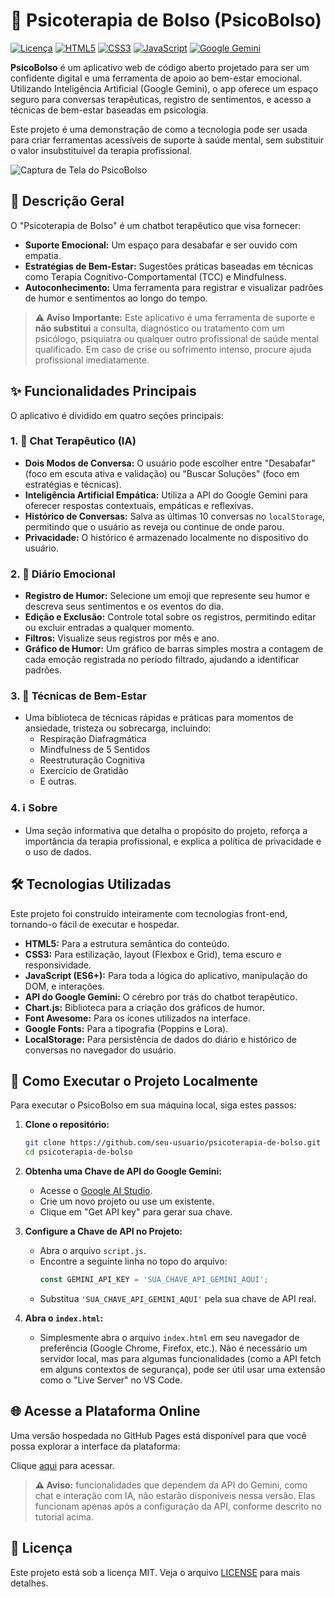 # 🧠 Psicoterapia de Bolso (PsicoBolso)

[![Licença](https://img.shields.io/badge/licença-MIT-blue.svg)](https://opensource.org/licenses/MIT)
[![HTML5](https://img.shields.io/badge/HTML5-E34F26?style=for-the-badge&logo=html5&logoColor=white)](https://developer.mozilla.org/pt-BR/docs/Web/HTML)
[![CSS3](https://img.shields.io/badge/CSS3-1572B6?style=for-the-badge&logo=css3&logoColor=white)](https://developer.mozilla.org/pt-BR/docs/Web/CSS)
[![JavaScript](https://img.shields.io/badge/JavaScript-F7DF1E?style=for-the-badge&logo=javascript&logoColor=black)](https://developer.mozilla.org/pt-BR/docs/Web/JavaScript)
[![Google Gemini](https://img.shields.io/badge/Google%20Gemini-4285F4?style=for-the-badge&logo=google&logoColor=white)](https://ai.google.dev/)

**PsicoBolso** é um aplicativo web de código aberto projetado para ser um confidente digital e uma ferramenta de apoio ao bem-estar emocional. Utilizando Inteligência Artificial (Google Gemini), o app oferece um espaço seguro para conversas terapêuticas, registro de sentimentos, e acesso a técnicas de bem-estar baseadas em psicologia.

Este projeto é uma demonstração de como a tecnologia pode ser usada para criar ferramentas acessíveis de suporte à saúde mental, sem substituir o valor insubstituível da terapia profissional.

![Captura de Tela do PsicoBolso](show.gif)

## 📜 Descrição Geral

O "Psicoterapia de Bolso" é um chatbot terapêutico que visa fornecer:
*   **Suporte Emocional:** Um espaço para desabafar e ser ouvido com empatia.
*   **Estratégias de Bem-Estar:** Sugestões práticas baseadas em técnicas como Terapia Cognitivo-Comportamental (TCC) e Mindfulness.
*   **Autoconhecimento:** Uma ferramenta para registrar e visualizar padrões de humor e sentimentos ao longo do tempo.

> **⚠️ Aviso Importante:** Este aplicativo é uma ferramenta de suporte e **não substitui** a consulta, diagnóstico ou tratamento com um psicólogo, psiquiatra ou qualquer outro profissional de saúde mental qualificado. Em caso de crise ou sofrimento intenso, procure ajuda profissional imediatamente.

## ✨ Funcionalidades Principais

O aplicativo é dividido em quatro seções principais:

### 1. 💬 Chat Terapêutico (IA)
*   **Dois Modos de Conversa:** O usuário pode escolher entre "Desabafar" (foco em escuta ativa e validação) ou "Buscar Soluções" (foco em estratégias e técnicas).
*   **Inteligência Artificial Empática:** Utiliza a API do Google Gemini para oferecer respostas contextuais, empáticas e reflexivas.
*   **Histórico de Conversas:** Salva as últimas 10 conversas no `localStorage`, permitindo que o usuário as reveja ou continue de onde parou.
*   **Privacidade:** O histórico é armazenado localmente no dispositivo do usuário.

### 2. 📓 Diário Emocional
*   **Registro de Humor:** Selecione um emoji que represente seu humor e descreva seus sentimentos e os eventos do dia.
*   **Edição e Exclusão:** Controle total sobre os registros, permitindo editar ou excluir entradas a qualquer momento.
*   **Filtros:** Visualize seus registros por mês e ano.
*   **Gráfico de Humor:** Um gráfico de barras simples mostra a contagem de cada emoção registrada no período filtrado, ajudando a identificar padrões.

### 3. 🧘 Técnicas de Bem-Estar
*   Uma biblioteca de técnicas rápidas e práticas para momentos de ansiedade, tristeza ou sobrecarga, incluindo:
    *   Respiração Diafragmática
    *   Mindfulness de 5 Sentidos
    *   Reestruturação Cognitiva
    *   Exercício de Gratidão
    *   E outras.

### 4. ℹ️ Sobre
*   Uma seção informativa que detalha o propósito do projeto, reforça a importância da terapia profissional, e explica a política de privacidade e o uso de dados.

## 🛠️ Tecnologias Utilizadas

Este projeto foi construído inteiramente com tecnologias front-end, tornando-o fácil de executar e hospedar.

*   **HTML5:** Para a estrutura semântica do conteúdo.
*   **CSS3:** Para estilização, layout (Flexbox e Grid), tema escuro e responsividade.
*   **JavaScript (ES6+):** Para toda a lógica do aplicativo, manipulação do DOM, e interações.
*   **API do Google Gemini:** O cérebro por trás do chatbot terapêutico.
*   **Chart.js:** Biblioteca para a criação dos gráficos de humor.
*   **Font Awesome:** Para os ícones utilizados na interface.
*   **Google Fonts:** Para a tipografia (Poppins e Lora).
*   **LocalStorage:** Para persistência de dados do diário e histórico de conversas no navegador do usuário.

## 🚀 Como Executar o Projeto Localmente

Para executar o PsicoBolso em sua máquina local, siga estes passos:

1.  **Clone o repositório:**
    ```bash
    git clone https://github.com/seu-usuario/psicoterapia-de-bolso.git
    cd psicoterapia-de-bolso
    ```

2.  **Obtenha uma Chave de API do Google Gemini:**
    *   Acesse o [Google AI Studio](https://aistudio.google.com/).
    *   Crie um novo projeto ou use um existente.
    *   Clique em "Get API key" para gerar sua chave.

3.  **Configure a Chave de API no Projeto:**
    *   Abra o arquivo `script.js`.
    *   Encontre a seguinte linha no topo do arquivo:
        ```javascript
        const GEMINI_API_KEY = 'SUA_CHAVE_API_GEMINI_AQUI';
        ```
    *   Substitua `'SUA_CHAVE_API_GEMINI_AQUI'` pela sua chave de API real.

4.  **Abra o `index.html`:**
    *   Simplesmente abra o arquivo `index.html` em seu navegador de preferência (Google Chrome, Firefox, etc.). Não é necessário um servidor local, mas para algumas funcionalidades (como a API fetch em alguns contextos de segurança), pode ser útil usar uma extensão como o "Live Server" no VS Code.
  
## 🌐 Acesse a Plataforma Online

Uma versão hospedada no GitHub Pages está disponível para que você possa explorar a interface da plataforma:

Clique [aqui](https://avrilstihler.github.io/psicoterapia-de-bolso) para acessar.

> **⚠️ Aviso:** funcionalidades que dependem da API do Gemini, como chat e interação com IA, não estarão disponíveis nessa versão. Elas funcionam apenas após a configuração da API, conforme descrito no tutorial acima.


## 📄 Licença

Este projeto está sob a licença MIT. Veja o arquivo [LICENSE](LICENSE.md) para mais detalhes.

